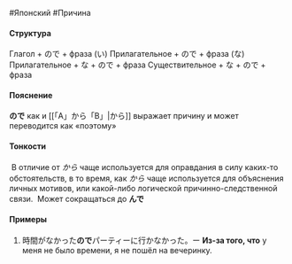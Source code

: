 #Японский #Причина
#### Структура
Глагол + ので + фраза
(い) Прилагательное + ので + фраза
(な) Прилагательное + な + ので + фраза
Существительное + な + ので + фраза
#### Пояснение
**ので** как и [[「A」から「B」|から]] выражает причину и может переводится как «поэтому»
#### Тонкости
 В отличие от *から* чаще используется для оправдания в силу каких-то обстоятельств, в то время, как *から* чаще используется для объяснения личных мотивов, или какой-либо логической причинно-следственной связи.
 Может сокращаться до **んで**
#### Примеры
1. 時間がなかった**ので**パーティーに行かなかった。ー **Из-за того, что** у меня не было времени, я не пошёл на вечеринку. 